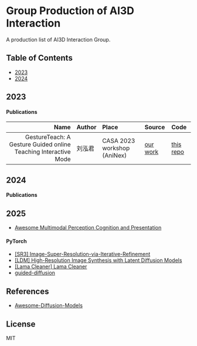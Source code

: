 # Group Production of AI3D Interaction 

A production list of AI3D Interaction Group.


## Table of Contents

- [2023](#2023)
- [2024](#2024) 

## 2023

#### Publications

| Name | Author | Place | Source | Code | 
|---:|:---|:---|:---|:---| 
| GestureTeach: A Gesture Guided online Teaching Interactive Mode | 刘泓君 | CASA 2023 workshop (AniNex) | [our work](https://doi.org/10.1109/jbhi.2020.3022989) | [this repo](https://github.com/helme/ecg_ptbxl_benchmarking/)| 



## 2024

#### Publications

## 2025

- [Awesome Multimodal Perception Cognition and Presentation](https://github.com/DhrLhj/Awesome-Multimodal-Perception-Cognition-and-Presentation)



#### PyTorch
- [[SR3] Image-Super-Resolution-via-Iterative-Refinement](https://github.com/Janspiry/Image-Super-Resolution-via-Iterative-Refinement)
- [[LDM] High-Resolution Image Synthesis with Latent Diffusion Models](https://github.com/CompVis/latent-diffusion)
- [[Lama Cleaner] Lama Cleaner](https://github.com/Sanster/lama-cleaner)
- [guided-diffusion](https://github.com/openai/guided-diffusion)


## References

- [Awesome-Diffusion-Models](https://github.com/heejkoo/Awesome-Diffusion-Models)

## License 
MIT
